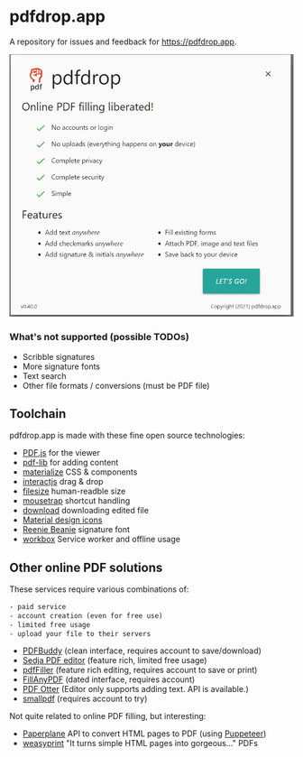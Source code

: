 # pdfdrop.app

A repository for issues and feedback for https://pdfdrop.app.

[<img src="about.jpg" width="650" title="pdfdrop.app">](https://pdfdrop.app)

### What's not supported (possible TODOs)
- Scribble signatures
- More signature fonts
- Text search
- Other file formats / conversions (must be PDF file)

## Toolchain
pdfdrop.app is made with these fine open source technologies:
- [PDF.js](https://github.com/mozilla/pdf.js) for the viewer
- [pdf-lib](https://github.com/Hopding/pdf-lib) for adding content
- [materialize](https://github.com/Dogfalo/materialize) CSS & components
- [interactjs](https://github.com/taye/interact.js) drag & drop
- [filesize](https://github.com/avoidwork/filesize.js) human-readble size 
- [mousetrap](https://github.com/ccampbell/mousetrap) shortcut handling
- [download](https://github.com/rndme/download) downloading edited file
- [Material design icons](https://github.com/google/material-design-icons)
- [Reenie Beanie](https://fonts.google.com/specimen/Reenie+Beanie) signature font
- [workbox](https://github.com/GoogleChrome/workbox) Service worker and offline usage

## Other online PDF solutions
These services require various combinations of:

    - paid service
    - account creation (even for free use)
    - limited free usage
    - upload your file to their servers

- [PDFBuddy](https://www.pdfbuddy.com/) (clean interface, requires account to save/download)
- [Sedja PDF editor](https://www.sejda.com/pdf-editor) (feature rich, limited free usage)
- [pdfFiller](https://www.pdffiller.com/) (feature rich editing, requires account to save or print)
- [FillAnyPDF](https://www.fillanypdf.com/) (dated interface, requires account)
- [PDF Otter](https://www.pdfotter.com/fill-in-pdf-for-free) (Editor only supports adding text.  API is available.)
- [smallpdf](https://smallpdf.com/) (requires account to try)

Not quite related to online PDF filling, but interesting:
- [Paperplane](https://www.paperplane.app/) API to convert HTML pages to PDF (using [Puppeteer](https://github.com/puppeteer/puppeteer))
- [weasyprint](https://weasyprint.org/) "It turns simple HTML pages into gorgeous..." PDFs
